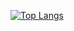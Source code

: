 [![Top Langs](https://github-readme-stats.vercel.app/api/top-langs/?username=aryannnn17&theme=dark&hide_border=true&hide_progress=true&langs_count=20)](https://github.com/aryannnn17/README_stats)


